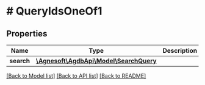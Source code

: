 # # QueryIdsOneOf1

## Properties

Name | Type | Description | Notes
------------ | ------------- | ------------- | -------------
**search** | [**\Agnesoft\AgdbApi\Model\SearchQuery**](SearchQuery.md) |  |

[[Back to Model list]](../../README.md#models) [[Back to API list]](../../README.md#endpoints) [[Back to README]](../../README.md)
